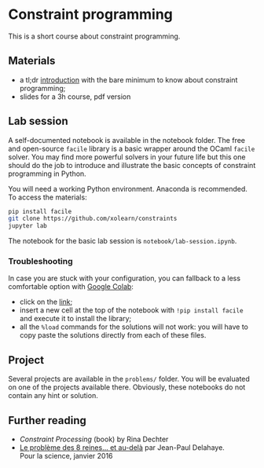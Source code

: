 # Constraint programming

This is a short course about constraint programming.

## Materials

- a tl;dr [introduction](https://github.com/xolearn/constraints/blob/master/documents/summary.pdf) with the bare minimum to know about constraint programming;
- slides for a 3h course, pdf version

## Lab session

A self-documented notebook is available in the notebook folder. The free and open-source `facile` library is a basic wrapper around the OCaml `facile` solver. You may find more powerful solvers in your future life but this one should do the job to introduce and illustrate the basic concepts of constraint programming in Python. 

You will need a working Python environment. Anaconda is recommended. To access the materials:
```sh
pip install facile
git clone https://github.com/xolearn/constraints
jupyter lab
```

The notebook for the basic lab session is `notebook/lab-session.ipynb`.

### Troubleshooting

In case you are stuck with your configuration, you can fallback to a less comfortable option with [Google Colab](https://colab.research.google.com/github/xolearn/constraints/blob/master/notebooks/lab_session.ipynb):

- click on the [link](https://colab.research.google.com/github/xolearn/constraints/blob/master/notebooks/lab_session.ipynb);
- insert a new cell at the top of the notebook with `!pip install facile` and execute it to install the library;
- all the `%load` commands for the solutions will not work: you will have to copy paste the solutions directly from each of these files.

## Project

Several projects are available in the `problems/` folder. You will be evaluated on one of the projects available there. Obviously, these notebooks do not contain any hint or solution.

## Further reading

- *Constraint Processing* (book) by Rina Dechter
- [Le problème des 8 reines... et au-delà](https://tinyurl.com/8reines)  par Jean-Paul Delahaye.  
  Pour la science, janvier 2016